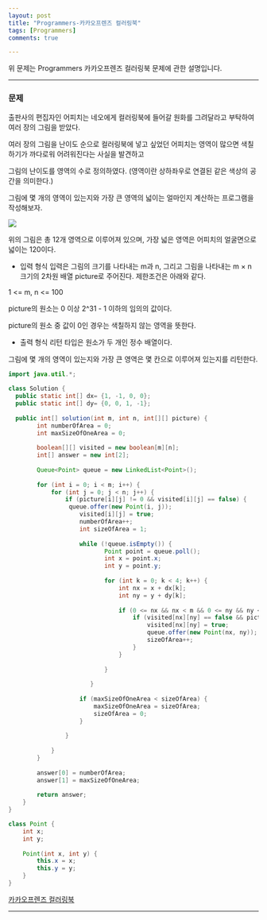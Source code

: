```yaml
---
layout: post
title: "Programmers-카카오프렌즈 컬러링북"
tags: [Programmers]
comments: true

---
```


위 문제는 Programmers 카카오프렌즈 컬러링북 문제에 관한 설명입니다.<br>

---

### 문제

출판사의 편집자인 어피치는 네오에게 컬러링북에 들어갈 원화를 그려달라고 부탁하여 여러 장의 그림을 받았다. 

여러 장의 그림을 난이도 순으로 컬러링북에 넣고 싶었던 어피치는 영역이 많으면 색칠하기가 까다로워 어려워진다는 사실을 발견하고 

그림의 난이도를 영역의 수로 정의하였다. (영역이란 상하좌우로 연결된 같은 색상의 공간을 의미한다.)

그림에 몇 개의 영역이 있는지와 가장 큰 영역의 넓이는 얼마인지 계산하는 프로그램을 작성해보자.

<img src="http://t1.kakaocdn.net/codefestival/apeach.png">

위의 그림은 총 12개 영역으로 이루어져 있으며, 가장 넓은 영역은 어피치의 얼굴면으로 넓이는 120이다.

* 입력 형식
입력은 그림의 크기를 나타내는 m과 n, 그리고 그림을 나타내는 m × n 크기의 2차원 배열 picture로 주어진다. 제한조건은 아래와 같다.

1 <= m, n <= 100

picture의 원소는 0 이상 2^31 - 1 이하의 임의의 값이다.

picture의 원소 중 값이 0인 경우는 색칠하지 않는 영역을 뜻한다.
* 출력 형식
리턴 타입은 원소가 두 개인 정수 배열이다.

그림에 몇 개의 영역이 있는지와 가장 큰 영역은 몇 칸으로 이루어져 있는지를 리턴한다.

```java
import java.util.*;
 
class Solution {
  public static int[] dx= {1, -1, 0, 0};
  public static int[] dy= {0, 0, 1, -1};
 
  public int[] solution(int m, int n, int[][] picture) {
        int numberOfArea = 0;
        int maxSizeOfOneArea = 0;
        
        boolean[][] visited = new boolean[m][n];
        int[] answer = new int[2];
             
        Queue<Point> queue = new LinkedList<Point>();      
   
        for (int i = 0; i < m; i++) {
            for (int j = 0; j < n; j++) {
                if (picture[i][j] != 0 && visited[i][j] == false) {
                 queue.offer(new Point(i, j));
                    visited[i][j] = true;
                    numberOfArea++;
                    int sizeOfArea = 1;
                    
                    while (!queue.isEmpty()) {
                           Point point = queue.poll();
                           int x = point.x;
                           int y = point.y;
                           
                           for (int k = 0; k < 4; k++) {
                               int nx = x + dx[k];
                               int ny = y + dy[k];
                                       
                               if (0 <= nx && nx < m && 0 <= ny && ny < n) {
                                   if (visited[nx][ny] == false && picture[nx][ny] == picture[x][y]) {
                                       visited[nx][ny] = true;
                                       queue.offer(new Point(nx, ny));
                                       sizeOfArea++;
                                   }
                               }
                               
                           }
                           
                       }
                        
                    if (maxSizeOfOneArea < sizeOfArea) {
                        maxSizeOfOneArea = sizeOfArea;
                        sizeOfArea = 0;
                    }
                    
                }
                   
            }
        }
        
        answer[0] = numberOfArea;
        answer[1] = maxSizeOfOneArea;
      
        return answer;
    }
}

class Point {
    int x;
    int y;
    
    Point(int x, int y) {
        this.x = x;
        this.y = y;
    }
}

```

<a href= "https://programmers.co.kr/learn/courses/30/lessons/1829">카카오프렌즈 컬러링북</a>

---
